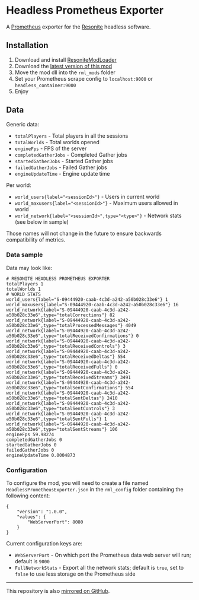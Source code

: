 # Headless Prometheus Exporter

A [Prometheus](https://prometheus.io) exporter for the [Resonite](https://resonite.com) headless software.

## Installation

1. Download and install [ResoniteModLoader](https://github.com/resonite-modding-group/ResoniteModLoader)
1. Download the [latest version of this mod](https://g.j4.lc/general-stuff/resonite/headless-prometheus-exporter/-/releases/permalink/latest)
1. Move the mod dll into the `rml_mods` folder
1. Set your Prometheus scrape config to `localhost:9000` or `headless_container:9000`
1. Enjoy

## Data

Generic data:
- `totalPlayers` - Total players in all the sessions
- `totalWorlds` - Total worlds opened
- `engineFps` - FPS of the server
- `completedGatherJobs` - Completed Gather jobs
- `startedGatherJobs` - Started Gather jobs
- `failedGatherJobs` - Failed Gather jobs
- `engineUpdateTime` - Engine update time

Per world:
- `world_users{label="<sessionId>"}` - Users in current world
- `world_maxusers{label="<sessionId>"}` - Maximum users allowed in world
- `world_network{label="<sessionId>",type="<type>"}` - Network stats (see below in sample)

Those names will not change in the future to ensure backwards compatibility of metrics.

### Data sample

Data may look like:
```
# RESONITE HEADLESS PROMETHEUS EXPORTER
totalPlayers 1
totalWorlds 1
# WORLD STATS 
world_users{label="S-09444920-caab-4c3d-a242-a50b028c33e6"} 1
world_maxusers{label="S-09444920-caab-4c3d-a242-a50b028c33e6"} 16
world_network{label="S-09444920-caab-4c3d-a242-a50b028c33e6",type="totalCorrections"} 82
world_network{label="S-09444920-caab-4c3d-a242-a50b028c33e6",type="totalProcessedMessages"} 4049
world_network{label="S-09444920-caab-4c3d-a242-a50b028c33e6",type="totalReceivedConfirmations"} 0
world_network{label="S-09444920-caab-4c3d-a242-a50b028c33e6",type="totalReceivedControls"} 3
world_network{label="S-09444920-caab-4c3d-a242-a50b028c33e6",type="totalReceivedDeltas"} 554
world_network{label="S-09444920-caab-4c3d-a242-a50b028c33e6",type="totalReceivedFulls"} 0
world_network{label="S-09444920-caab-4c3d-a242-a50b028c33e6",type="totalReceivedStreams"} 3491
world_network{label="S-09444920-caab-4c3d-a242-a50b028c33e6",type="totalSentConfirmations"} 554
world_network{label="S-09444920-caab-4c3d-a242-a50b028c33e6",type="totalSentDeltas"} 2410
world_network{label="S-09444920-caab-4c3d-a242-a50b028c33e6",type="totalSentControls"} 3
world_network{label="S-09444920-caab-4c3d-a242-a50b028c33e6",type="totalSentFulls"} 1
world_network{label="S-09444920-caab-4c3d-a242-a50b028c33e6",type="totalSentStreams"} 106
engineFps 59.98274
completedGatherJobs 0
startedGatherJobs 0
failedGatherJobs 0
engineUpdateTime 0.0004873
```

### Configuration

To configure the mod, you will need to create a file named `HeadlessPrometheusExporter.json` in the `rml_config` folder containing the following content:
```
{
    "version": "1.0.0",
    "values": {
        "WebServerPort": 8080
    }
}
```

Current configuration keys are:
- `WebServerPort` - On which port the Prometheus data web server will run; default is `9000`
- `FullNetworkStats` - Export all the network stats; default is `true`, set to `false` to use less storage on the Prometheus side

---

This repository is also [mirrored on GitHub](https://github.com/jae1911/Headless-Prometheus-Exporter).